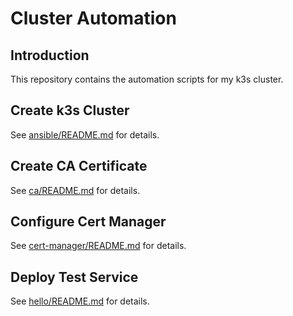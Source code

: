 # Cluster Automation

## Introduction

This repository contains the automation scripts for my k3s cluster.

## Create k3s Cluster

See [ansible/README.md](ansible/README.md) for details.

## Create CA Certificate

See [ca/README.md](ca/README.md) for details.

## Configure Cert Manager

See [cert-manager/README.md](cert-manager/README.md) for details.

## Deploy Test Service

See [hello/README.md](hello/README.md) for details.